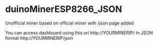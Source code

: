 # duinoMinerESP8266_JSON
Unofficial miner based on official miner with /json page added

You can access dashboard using this url
http://YOURMINERIP/
In JSON format 
http://YOURMINERIP/json

